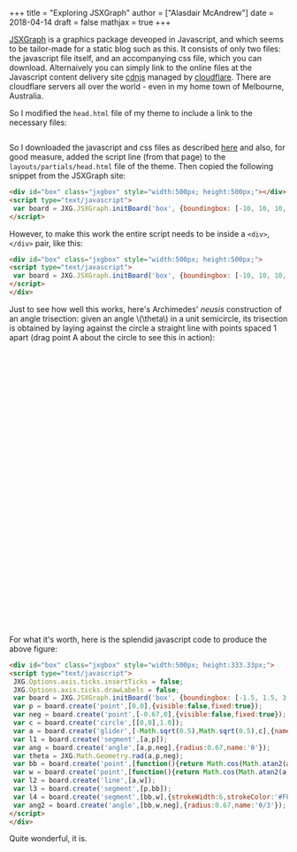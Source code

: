 +++
title = "Exploring JSXGraph"
author = ["Alasdair McAndrew"]
date = 2018-04-14
draft = false
mathjax = true
+++

[JSXGraph](<https://jsxgraph.org/wp/index.html>) is a graphics package deveoped in
Javascript, and which seems to be tailor-made for a static blog such as this.
It consists of only two files: the javascript file itself, and an accompanying
css file, which you can download.   Alternaively you can simply link to the
online files at the Javascript content delivery site
[cdnjs](<https://cdnjs.com/about>) managed by
[cloudflare](<https://www.cloudflare.com/>).  There are cloudflare servers all
over the world - even in my home town of Melbourne, Australia.

So I modified the `head.html` file of my theme to include a link to the
necessary files:

```html

```

So I downloaded the javascript and css files as described
[here](<https://jsxgraph.uni-bayreuth.de/wp/download/index.html>)
and also, for good measure, added the script line (from that page) to the
`layouts/partials/head.html` file of the theme.  Then copied the following
snippet from the JSXGraph site:

```html
<div id="box" class="jxgbox" style="width:500px; height:500px;"></div>
<script type="text/javascript">
 var board = JXG.JSXGraph.initBoard('box', {boundingbox: [-10, 10, 10, -10], axis:true});
</script>
```

However, to make this work the entire script needs to be inside a `<div>`,
`</div>` pair, like this:

```html
<div id="box" class="jxgbox" style="width:500px; height:500px;">
<script type="text/javascript">
 var board = JXG.JSXGraph.initBoard('box', {boundingbox: [-10, 10, 10, -10], axis:true});
</script>
</div>
```

Just to see how well this works, here's Archimedes' _neusis_ construction of an
angle trisection: given an angle \\(\theta\\) in a unit semicircle, its trisection is
obtained by laying against the circle a straight line with points spaced 1
apart (drag point A about the circle to see this in action):

<div id="box" class="jxgbox" style="width:750px; height:500px;">
<script type="text/javascript">
 JXG.Options.axis.ticks.insertTicks = false;
 JXG.Options.axis.ticks.drawLabels = false;
 var board = JXG.JSXGraph.initBoard('box', {boundingbox: [-1.5, 1.5, 3, -1.5],axis:true,keepAspectRatio:true});
 var p = board.create('point',[0,0],{visible:false,fixed:true});
 var neg = board.create('point',[-0.67,0],{visible:false,fixed:true});
 var c = board.create('circle',[[0,0],1.0]);
 var a = board.create('glider',[-Math.sqrt(0.5),Math.sqrt(0.5),c],{name:'A'});
 var l1 = board.create('segment',[a,p]);
 var ang = board.create('angle',[a,p,neg],{radius:0.67,name:'θ',type:'sector'});
 var theta = JXG.Math.Geometry.rad(a,p,neg);
 var bb = board.create('point',[
          () => Math.cos(Math.atan2(a.Y(),-a.X())/3),
          () => Math.sin(Math.atan2(a.Y(),-a.X())/3)
          ],{name:'B'});
 var w = board.create('point',[() =>  2*Math.cos(Math.atan2(a.Y(),-a.X())/3),0]);
 var l2 = board.create('line',[a,w]);
 var l3 = board.create('segment',[p,bb]);
 var l4 = board.create('segment',[bb,w],{strokeWidth:6,strokeColor:'#FF0000'});
 var ang2 = board.create('angle',[bb,w,neg],{radius:0.67,name:'θ/3'});
</script>
</div>

For what it's worth, here is the splendid javascript code to produce the above
figure:

```html
<div id="box" class="jxgbox" style="width:500px; height:333.33px;">
<script type="text/javascript">
 JXG.Options.axis.ticks.insertTicks = false;
 JXG.Options.axis.ticks.drawLabels = false;
 var board = JXG.JSXGraph.initBoard('box', {boundingbox: [-1.5, 1.5, 3, -1.5],axis:true});
 var p = board.create('point',[0,0],{visible:false,fixed:true});
 var neg = board.create('point',[-0.67,0],{visible:false,fixed:true});
 var c = board.create('circle',[[0,0],1.0]);
 var a = board.create('glider',[-Math.sqrt(0.5),Math.sqrt(0.5),c],{name:'A'});
 var l1 = board.create('segment',[a,p]);
 var ang = board.create('angle',[a,p,neg],{radius:0.67,name:'θ'});
 var theta = JXG.Math.Geometry.rad(a,p,neg);
 var bb = board.create('point',[function(){return Math.cos(Math.atan2(a.Y(),-a.X())/3);},function(){return Math.sin(Math.atan2(a.Y(),-a.X())/3);}],{name:'B'});
 var w = board.create('point',[function(){return Math.cos(Math.atan2(a.Y(),-a.X())/3)/0.5;},0]);
 var l2 = board.create('line',[a,w]);
 var l3 = board.create('segment',[p,bb]);
 var l4 = board.create('segment',[bb,w],{strokeWidth:6,strokeColor:'#FF0000'});
 var ang2 = board.create('angle',[bb,w,neg],{radius:0.67,name:'θ/3'});
</script>
</div>
```

Quite wonderful, it is.

[//]: # "Exported with love from a post written in Org mode"
[//]: # "- https://github.com/kaushalmodi/ox-hugo"
